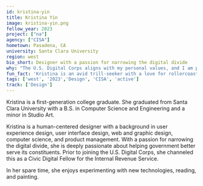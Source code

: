 ```yaml
---
id: kristina-yin
title: Kristina Yin
image: kristina-yin.png
fellow_year: 2023
project: ["na"]
agency: ["CISA"]
hometown: Pasadena, CA
university: Santa Clara University
region: west
bio_short: Designer with a passion for narrowing the digital divide
why: "The U.S. Digital Corps aligns with my personal values, and I am particularly drawn to the program’s focus on using technology and design to solve public-sector challenges. As an immigrant, my family and I greatly appreciate the government resources that have positively impacted our livelihoods. As such, I want to pay it forward by serving others nationwide."
fun_fact: 'Kristina is an avid trill-seeker with a love for rollercoasters, haunted houses, and horror movies.'
tags: ['west', '2023','Design', 'CISA', 'active']
track: ['Design']
---
```


Kristina is a first-generation college graduate. She graduated from Santa Clara University with a B.S. in Computer Science and Engineering and a minor in Studio Art.

Kristina is a human-centered designer with a background in user experience design, user interface design, web and graphic design, computer science, and product management. With a passion for narrowing the digital divide, she is deeply passionate about helping government better serve its constituents. Prior to joining the U.S. Digital Corps, she channeled this as a Civic Digital Fellow for the Internal Revenue Service. 

In her spare time, she enjoys experimenting with new technologies, reading, and painting.

